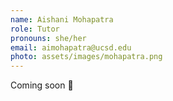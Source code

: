 ```yaml
---
name: Aishani Mohapatra
role: Tutor
pronouns: she/her
email: aimohapatra@ucsd.edu
photo: assets/images/mohapatra.png
---
```

Coming soon 👀